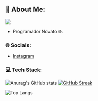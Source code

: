 ## 💫 About Me:
<!-- **Shadow-Captain/Shadow-Captain** is a ✨ _special_ ✨ repository because its `README.md` (this file) appears on your GitHub profile. -->

[![](https://visitcount.itsvg.in/api?id=Shadow-Captain&label=Profile%20Views&color=9&icon=2&pretty=true)](https://visitcount.itsvg.in)
- Programador Novato 🌐.


### 🌐 Socials:
- [Instagram](https://www.instagram.com/sr_shelby02)


### 💻 Tech Stack:
![Anurag's GitHub stats](https://github-readme-stats.vercel.app/api?username=Shadow-Captain&show_icons=true&theme=cobalt)
[![GitHub Streak](http://github-readme-streak-stats.herokuapp.com?user=Shadow-Captain&theme=violet-punch&hide_border=FALSO&border_radius=10&locale=es&date_format=j%20M%5B%20Y%5D&card_width=400)](https://git.io/streak-stats)

![Top Langs](https://github-readme-stats.vercel.app/api/top-langs/?username=Shadow-Captain&hide_progress=true&theme=cobalt)

